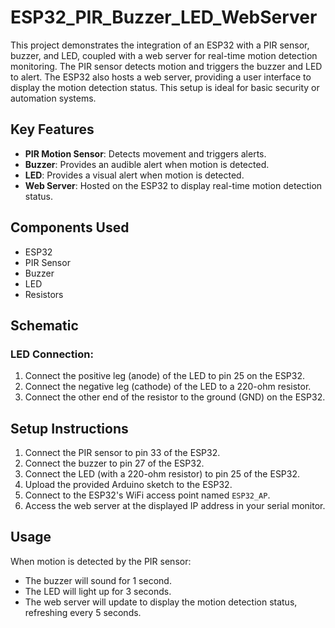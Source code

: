 # ESP32_PIR_Buzzer_LED_WebServer

This project demonstrates the integration of an ESP32 with a PIR sensor, buzzer, and LED, coupled with a web server for real-time motion detection monitoring. The PIR sensor detects motion and triggers the buzzer and LED to alert. The ESP32 also hosts a web server, providing a user interface to display the motion detection status. This setup is ideal for basic security or automation systems.

## Key Features
- **PIR Motion Sensor**: Detects movement and triggers alerts.
- **Buzzer**: Provides an audible alert when motion is detected.
- **LED**: Provides a visual alert when motion is detected.
- **Web Server**: Hosted on the ESP32 to display real-time motion detection status.

## Components Used
- ESP32
- PIR Sensor
- Buzzer
- LED
- Resistors

## Schematic
### LED Connection:
1. Connect the positive leg (anode) of the LED to pin 25 on the ESP32.
2. Connect the negative leg (cathode) of the LED to a 220-ohm resistor.
3. Connect the other end of the resistor to the ground (GND) on the ESP32.

## Setup Instructions
1. Connect the PIR sensor to pin 33 of the ESP32.
2. Connect the buzzer to pin 27 of the ESP32.
3. Connect the LED (with a 220-ohm resistor) to pin 25 of the ESP32.
4. Upload the provided Arduino sketch to the ESP32.
5. Connect to the ESP32's WiFi access point named `ESP32_AP`.
6. Access the web server at the displayed IP address in your serial monitor.

## Usage
When motion is detected by the PIR sensor:
- The buzzer will sound for 1 second.
- The LED will light up for 3 seconds.
- The web server will update to display the motion detection status, refreshing every 5 seconds.
